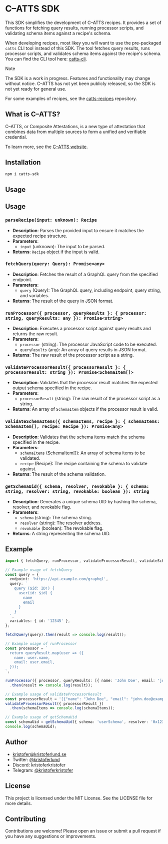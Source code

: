 # C–ATTS SDK

This SDK simplifies the development of C–ATTS recipes. It provides a set of functions for fetching query results, running processor scripts, and validating schema items against a recipe's schema.

When developing recipes, most likey you will want to use the pre-packaged `catts` CLI tool instead of this SDK. The tool fetches query results, runs processor scripts, and validates schema items against the recipe's schema. You can find the CLI tool here: [catts-cli](https://github.com/c-atts/catts-cli).

> [!NOTE]
> The SDK is a work in progress. Features and functionality may change without notice. C–ATTS has not yet been publicly released, so the SDK is not yet ready for general use.

For some examples of recipes, see the [catts-recipes](https://github.com/c-atts/catts-recipes) repository.

## What is C–ATTS?

C–ATTS, or Composite Attestations, is a new type of attestation that combines data from multiple sources to form a unified and verifiable credential.

To learn more, see the [C–ATTS website](https://catts.run).

## Installation

```bash
npm i catts-sdk
```

## Usage

## Usage

### `parseRecipe(input: unknown): Recipe`

- **Description**: Parses the provided input to ensure it matches the expected recipe structure.
- **Parameters**:
  - `input` (unknown): The input to be parsed.
- **Returns**: `Recipe` object if the input is valid.

### `fetchQuery(query: Query): Promise<any>`

- **Description**: Fetches the result of a GraphQL query from the specified endpoint.
- **Parameters**:
  - `query` (Query): The GraphQL query, including endpoint, query string, and variables.
- **Returns**: The result of the query in JSON format.

### `runProcessor({ processor, queryResults }: { processor: string, queryResults: any }): Promise<string>`

- **Description**: Executes a processor script against query results and returns the raw result.
- **Parameters**:
  - `processor` (string): The processor JavaScript code to be executed.
  - `queryResults` (any): An array of query results in JSON format.
- **Returns**: The raw result of the processor script as a string.

### `validateProcessorResult({ processorResult }: { processorResult: string }): Promise<SchemaItem[]>`

- **Description**: Validates that the processor result matches the expected output schema specified in the recipe.
- **Parameters**:
  - `processorResult` (string): The raw result of the processor script as a string.
- **Returns**: An array of `SchemaItem` objects if the processor result is valid.

### `validateSchemaItems({ schemaItems, recipe }: { schemaItems: SchemaItem[], recipe: Recipe }): Promise<any>`

- **Description**: Validates that the schema items match the schema specified in the recipe.
- **Parameters**:
  - `schemaItems` (SchemaItem[]): An array of schema items to be validated.
  - `recipe` (Recipe): The recipe containing the schema to validate against.
- **Returns**: The result of the schema validation.

### `getSchemaUid({ schema, resolver, revokable }: { schema: string, resolver: string, revokable: boolean }): string`

- **Description**: Generates a unique schema UID by hashing the schema, resolver, and revokable flag.
- **Parameters**:
  - `schema` (string): The schema string.
  - `resolver` (string): The resolver address.
  - `revokable` (boolean): The revokable flag.
- **Returns**: A string representing the schema UID.

## Example

```typescript
import { fetchQuery, runProcessor, validateProcessorResult, validateSchemaItems, getSchemaUid } from 'catts-sdk';

// Example usage of fetchQuery
const query = {
  endpoint: 'https://api.example.com/graphql',
  query: `
    query ($id: ID!) {
      user(id: $id) {
        name
        email
      }
    }
  `,
  variables: { id: '12345' },
};

fetchQuery(query).then(result => console.log(result));

// Example usage of runProcessor
const processor = `
  return queryResult.map(user => ({
    name: user.name,
    email: user.email,
  }));
`;

runProcessor({ processor, queryResults: [{ name: 'John Doe', email: 'john.doe@example.com' }] })
  .then(result => console.log(result));

// Example usage of validateProcessorResult
const processorResult = '[{"name": "John Doe", "email": "john.doe@example.com"}]';
validateProcessorResult({ processorResult })
  .then(schemaItems => console.log(schemaItems));

// Example usage of getSchemaUid
const schemaUid = getSchemaUid({ schema: 'userSchema', resolver: '0x1234567890abcdef', revokable: true });
console.log(schemaUid);
```

## Author

- [kristofer@kristoferlund.se](mailto:kristofer@kristoferlund.se)
- Twitter: [@kristoferlund](https://twitter.com/kristoferlund)
- Discord: kristoferkristofer
- Telegram: [@kristoferkristofer](https://t.me/kristoferkristofer)

## License

This project is licensed under the MIT License. See the LICENSE file for more details.

## Contributing

Contributions are welcome! Please open an issue or submit a pull request if you have any suggestions or improvements.
